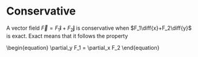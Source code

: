 # Conservative

A vector field $\vec{F}=F_1\mathbf{\hat{i}} + F_2 \mathbf{\hat{j}}$ is conservative when $F_1\diff{x}+F_2\diff{y}$ is exact. Exact means that it follows the property

\begin{equation}
\partial_y F_1 = \partial_x F_2
\end{equation}